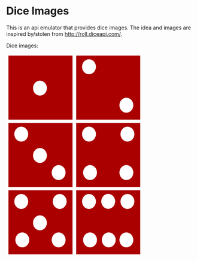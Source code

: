 # Dice Images

This is an api emulator that provides dice images. The idea and images are inspired by/stolen from http://roll.diceapi.com/.

Dice images:

![Dice 1](dice/1.png)
![Dice 2](dice/2.png)
![Dice 3](dice/3.png)
![Dice 4](dice/4.png)
![Dice 5](dice/5.png)
![Dice 6](dice/6.png)
